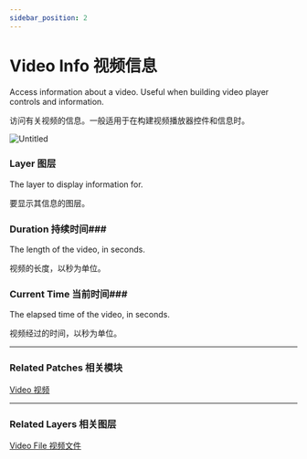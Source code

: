 ```yaml
---
sidebar_position: 2
---
```


# Video Info 视频信息

Access information about a video. Useful when building video player controls and information.

访问有关视频的信息。一般适用于在构建视频播放器控件和信息时。

![Untitled](https://s3.us-west-2.amazonaws.com/secure.notion-static.com/3a8f5208-5ca9-4e81-bcb7-05b0d67d97ed/Untitled.png?X-Amz-Algorithm=AWS4-HMAC-SHA256&X-Amz-Content-Sha256=UNSIGNED-PAYLOAD&X-Amz-Credential=AKIAT73L2G45EIPT3X45%2F20220602%2Fus-west-2%2Fs3%2Faws4_request&X-Amz-Date=20220602T182716Z&X-Amz-Expires=86400&X-Amz-Signature=02410cbf2b7d88804e1ac3bcf6f1dc773bdbf127779a1e8973f72f765bcde39f&X-Amz-SignedHeaders=host&response-content-disposition=filename%20%3D%22Untitled.png%22&x-id=GetObject)

### Layer 图层

The layer to display information for.

要显示其信息的图层。

### Duration 持续时间### 

The length of the video, in seconds.

视频的长度，以秒为单位。

### Current Time 当前时间### 

The elapsed time of the video, in seconds.

视频经过的时间，以秒为单位。

------

### Related Patches 相关模块

[Video 视频](https://www.notion.so/Video-b20fc56064024814a3b7408ab447641c)

------

### Related Layers 相关图层

[Video File 视频文件](https://www.notion.so/Video-File-460f7fd4e7db40328e354f6306ede79a)
